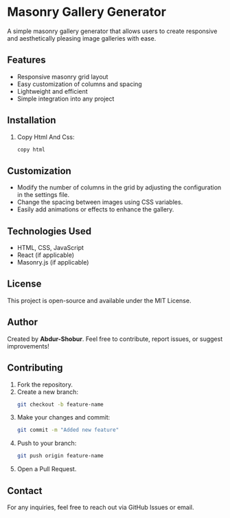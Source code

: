 # Masonry Gallery Generator

A simple masonry gallery generator that allows users to create responsive and aesthetically pleasing image galleries with ease.

## Features

- Responsive masonry grid layout
- Easy customization of columns and spacing
- Lightweight and efficient
- Simple integration into any project

## Installation

1. Copy Html And Css:
   ```bash
   copy html
   ```

## Customization

- Modify the number of columns in the grid by adjusting the configuration in the settings file.
- Change the spacing between images using CSS variables.
- Easily add animations or effects to enhance the gallery.

## Technologies Used

- HTML, CSS, JavaScript
- React (if applicable)
- Masonry.js (if applicable)

## License

This project is open-source and available under the MIT License.

## Author

Created by **Abdur-Shobur**. Feel free to contribute, report issues, or suggest improvements!

## Contributing

1. Fork the repository.
2. Create a new branch:
   ```bash
   git checkout -b feature-name
   ```
3. Make your changes and commit:
   ```bash
   git commit -m "Added new feature"
   ```
4. Push to your branch:
   ```bash
   git push origin feature-name
   ```
5. Open a Pull Request.

## Contact

For any inquiries, feel free to reach out via GitHub Issues or email.
